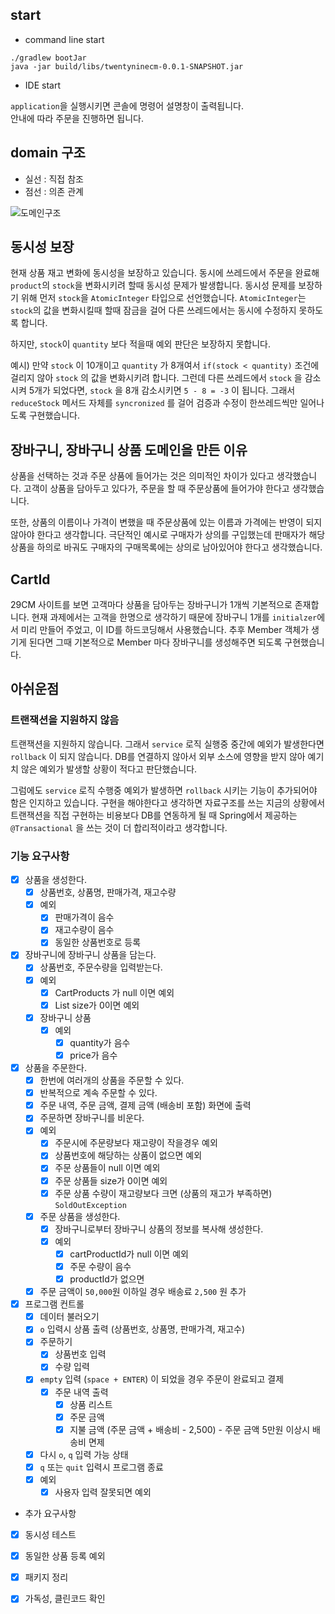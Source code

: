 ## start

- command line start

```shell
./gradlew bootJar
java -jar build/libs/twentyninecm-0.0.1-SNAPSHOT.jar
```

- IDE start

`application`을 실행시키면 콘솔에 명령어 설명창이 출력됩니다. <br>
안내에 따라 주문을 진행하면 됩니다.


## domain 구조

- 실선 : 직접 참조
- 점선 : 의존 관계

![도메인구조](https://user-images.githubusercontent.com/54317630/199671237-cbde8264-3db4-4160-9457-ce35849ee084.png)

## 동시성 보장
현재 상품 재고 변화에 동시성을 보장하고 있습니다.
동시에 쓰레드에서 주문을 완료해 `product`의 `stock`을 변화시키려 할때 동시성 문제가 발생합니다.
동시성 문제를 보장하기 위해 먼저 `stock`을 `AtomicInteger` 타입으로 선언했습니다.
`AtomicInteger`는 `stock`의 값을 변화시킬때 할때 잠금을 걸어 다른 쓰레드에서는 동시에 수정하지 못하도록 합니다.

하지만, `stock`이 `quantity` 보다 적을때 예외 판단은 보장하지 못합니다.

예시)
만약 `stock` 이 10개이고 `quantity` 가 8개여서 `if(stock < quantity)` 조건에 걸리지 않아 `stock` 의 값을 변화시키려 합니다.
그런데 다른 쓰레드에서 `stock` 을 감소시켜 5개가 되었다면, `stock` 을 8개 감소시키면 `5 - 8 = -3` 이 됩니다.
그래서 `reduceStock` 메서드 자체를 `syncronized` 를 걸어 검증과 수정이 한쓰레드씩만 일어나도록 구현했습니다.


## 장바구니, 장바구니 상품 도메인을 만든 이유
상품을 선택하는 것과 주문 상품에 들어가는 것은 의미적인 차이가 있다고 생각했습니다.
고객이 상품을 담아두고 있다가, 주문을 할 때 주문상품에 들어가야 한다고 생각했습니다.

또한, 상품의 이름이나 가격이 변했을 때 주문상품에 있는 이름과 가격에는 반영이 되지 않아야 한다고 생각합니다.
극단적인 예시로 구매자가 상의를 구입했는데 판매자가 해당 상품을 하의로 바궈도 구매자의 구매목록에는 상의로 남아있어야 한다고 생각했습니다. 


## CartId
29CM 사이트를 보면 고객마다 상품을 담아두는 장바구니가 1개씩 기본적으로 존재합니다.
현재 과제에서는 고객을 한명으로 생각하기 때문에 장바구니 1개를 `initialzer`에서 미리 만들어 주었고, 이 ID를 하드코딩해서 사용했습니다.
추후 Member 객체가 생기게 된다면 그때 기본적으로 Member 마다 장바구니를 생성해주면 되도록 구현했습니다. 



## 아쉬운점


### 트랜잭션을 지원하지 않음
트랜잭션을 지원하지 않습니다.
그래서 `service` 로직 실행중 중간에 예외가 발생한다면 `rollback` 이 되지 않습니다.
DB를 연결하지 않아서 외부 소스에 영향을 받지 않아 예기치 않은 예외가 발생할 상황이 적다고 판단했습니다. 

그럼에도 `service` 로직 수행중 예외가 발생하면 `rollback` 시키는 기능이 추가되어야 함은 인지하고 있습니다.
구현을 해야한다고 생각하면 자료구조를 쓰는 지금의 상황에서 트랜잭션을 직접 구현하는 비용보다 DB를 연동하게 될 때 Spring에서 제공하는 `@Transactional` 을 쓰는 것이 더 합리적이라고 생각합니다.




### 기능 요구사항
- [x] 상품을 생성한다.
    - [x] 상품번호, 상품명, 판매가격, 재고수량
    - [x] 예외
        - [x] 판매가격이 음수
        - [x] 재고수량이 음수
        - [x] 동일한 상품번호로 등록
- [x] 장바구니에 장바구니 상품을 담는다.
  - [x] 상품번호, 주문수량을 입력받는다.
  - [x] 예외
    - [x] CartProducts 가 null 이면 예외
    - [x] List size가 0이면 예외
  - [x] 장바구니 상품
    - [x] 예외
      - [x] quantity가 음수
      - [x] price가 음수
- [x] 상품을 주문한다.
    - [x] 한번에 여러개의 상품을 주문할 수 있다.
    - [x] 반복적으로 계속 주문할 수 있다.
    - [x] 주문 내역, 주문 금액, 결제 금액 (배송비 포함) 화면에 출력
    - [x] 주문하면 장바구니를 비운다.
    - [x] 예외
      - [x] 주문시에 주문량보다 재고량이 작을경우 예외
      - [x] 상품번호에 해당하는 상품이 없으면 예외
      - [x] 주문 상품들이 null 이면 예외
      - [x] 주문 상품들 size가 0이면 예외
      - [x] 주문 상품 수량이 재고량보다 크면 (상품의 재고가 부족하면) `SoldOutException`
    - [x] 주문 상품을 생성한다.
      - [x] 장바구니로부터 장바구니 상품의 정보를 복사해 생성한다.
      - [x] 예외
        - [x] cartProductId가 null 이면 예외
        - [x] 주문 수량이 음수
        - [x] productId가 없으면
    - [x] 주문 금액이 `50,000`원 이하일 경우 배송료 `2,500` 원 추가
- [x] 프로그램 컨트롤
    - [x] 데이터 불러오기
    - [x] `o` 입력시 상품 출력 (상품번호, 상품명, 판매가격, 재고수)
    - [x] 주문하기
        - [x] 상품번호 입력
        - [x] 수량 입력
    - [x] `empty` 입력 (`space + ENTER`) 이 되었을 경우 주문이 완료되고 결제
        - [x] 주문 내역 출력
            - [x] 상품 리스트
            - [x] 주문 금액
            - [x] 지불 금액 (주문 금액 + 배송비 - 2,500) - 주문 금액 5만원 이상시 배송비 면제
    - [x] 다시 `o`, `q` 입력 가능 상태
    - [x] `q` 또는 `quit` 입력시 프로그램 종료
    - [x] 예외
      - [x] 사용자 입력 잘못되면 예외
        
- 추가 요구사항
- [x] 동시성 테스트
- [x] 동일한 상품 등록 예외
- [x] 패키지 정리
- [x] 가독성, 클린코드 확인

